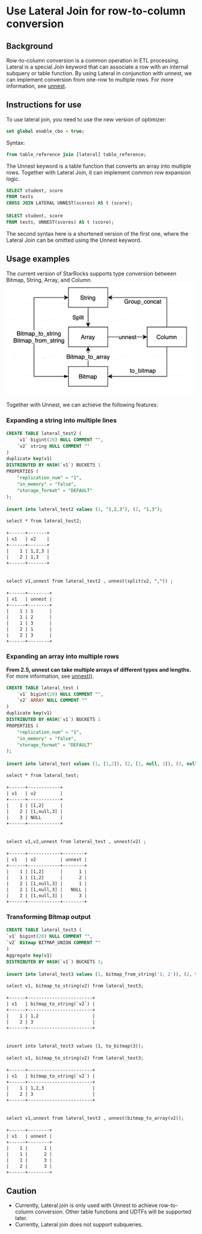 # Use Lateral Join for row-to-column conversion

## Background

Row-to-column conversion is a common operation in ETL processing. Lateral is a special Join keyword that can associate a row with an internal subquery or table function. By using Lateral in conjunction with unnest, we can implement conversion from one-row to multiple rows. For more information, see [unnest](../sql-reference/sql-functions/array-functions/unnest.md).

## Instructions for use

To use lateral join, you need to use the new version of optimizer:

~~~SQL
set global enable_cbo = true;
~~~

Syntax:

~~~SQL
from table_reference join [lateral] table_reference;
~~~

The Unnest keyword is a table function that converts an array into multiple rows. Together with Lateral Join, it can implement common row expansion logic.

~~~SQL
SELECT student, score
FROM tests
CROSS JOIN LATERAL UNNEST(scores) AS t (score);

SELECT student, score
FROM tests, UNNEST(scores) AS t (score);
~~~

The second syntax here is a shortened version of the first one, where the Lateral Join can be omitted using the Unnest keyword.

## Usage examples

The current version of StarRocks supports  type conversion between Bitmap, String, Array, and Column.
![Some conversions between types in Lateral Join](../assets/lateral_join_type_conversion.png)

Together with Unnest, we can achieve the following features:

### Expanding a string into multiple lines

~~~SQL
CREATE TABLE lateral_test2 (
    `v1` bigint(20) NULL COMMENT "",
    `v2` string NULL COMMENT ""
)
duplicate key(v1)
DISTRIBUTED BY HASH(`v1`) BUCKETS 1
PROPERTIES (
    "replication_num" = "1",
    "in_memory" = "false",
    "storage_format" = "DEFAULT"
);

insert into lateral_test2 values (1, "1,2,3"), (2, "1,3");
~~~

~~~Plain Text
select * from lateral_test2;

+------+-------+
| v1   | v2    |
+------+-------+
|    1 | 1,2,3 |
|    2 | 1,3   |
+------+-------+


select v1,unnest from lateral_test2 , unnest(split(v2, ",")) ;

+------+--------+
| v1   | unnest |
+------+--------+
|    1 | 1      |
|    1 | 2      |
|    1 | 3      |
|    2 | 1      |
|    2 | 3      |
+------+--------+
~~~

### Expanding an array into multiple rows

 **From 2.5, unnest can take multiple arrays of different types and lengths.** For more information, see [unnest()](../sql-reference/sql-functions/array-functions/unnest.md).

~~~SQL
CREATE TABLE lateral_test (
    `v1` bigint(20) NULL COMMENT "",
    `v2` ARRAY NULL COMMENT ""
) 
duplicate key(v1)
DISTRIBUTED BY HASH(`v1`) BUCKETS 1
PROPERTIES (
    "replication_num" = "1",
    "in_memory" = "false",
    "storage_format" = "DEFAULT"
);

insert into lateral_test values (1, [1,2]), (2, [1, null, 3]), (3, null);
~~~

~~~Plain Text
select * from lateral_test;

+------+------------+
| v1   | v2         |
+------+------------+
|    1 | [1,2]      |
|    2 | [1,null,3] |
|    3 | NULL       |
+------+------------+


select v1,v2,unnest from lateral_test , unnest(v2) ;

+------+------------+--------+
| v1   | v2         | unnest |
+------+------------+--------+
|    1 | [1,2]      |      1 |
|    1 | [1,2]      |      2 |
|    2 | [1,null,3] |      1 |
|    2 | [1,null,3] |   NULL |
|    2 | [1,null,3] |      3 |
+------+------------+--------+
~~~

### Transforming Bitmap output

~~~SQL
CREATE TABLE lateral_test3 (
`v1` bigint(20) NULL COMMENT "",
`v2` Bitmap BITMAP_UNION COMMENT ""
)
Aggregate key(v1)
DISTRIBUTED BY HASH(`v1`) BUCKETS 1;

insert into lateral_test3 values (1, bitmap_from_string('1, 2')), (2, to_bitmap(3));
~~~

~~~Plain Text
select v1, bitmap_to_string(v2) from lateral_test3;

+------+------------------------+
| v1   | bitmap_to_string(`v2`) |
+------+------------------------+
|    1 | 1,2                    |
|    2 | 3                      |
+------+------------------------+


insert into lateral_test3 values (1, to_bitmap(3));

select v1, bitmap_to_string(v2) from lateral_test3;

+------+------------------------+
| v1   | bitmap_to_string(`v2`) |
+------+------------------------+
|    1 | 1,2,3                  |
|    2 | 3                      |
+------+------------------------+


select v1,unnest from lateral_test3 , unnest(bitmap_to_array(v2));

+------+--------+
| v1   | unnest |
+------+--------+
|    1 |      1 |
|    1 |      2 |
|    1 |      3 |
|    2 |      3 |
+------+--------+
~~~

## Caution

* Currently, Lateral join is only used with Unnest to achieve row-to-column conversion. Other table functions and UDTFs will be supported later.
* Currently, Lateral join does not support subqueries.
